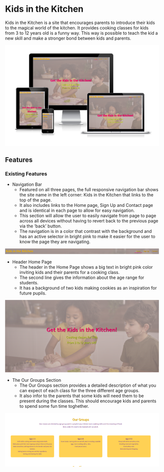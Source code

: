 # Kids in the Kitchen

Kids in the Kitchen is a site that encourages parents to introduce their kids to the magical world of the kitchen. It provides cooking classes for kids from 3 to 12 years old is a funny way. This way is possible to teach the kid a new skill and make a stronger bond between kids and parents.

![Mockup image](assets/images/mockup.PNG)

## **Features**

### **Existing Features**

* Navigation Bar
  - Featured on all three pages, the full responsive navigation bar shows the site name in the left corner: Kids in the Kitchen that links to the top of the page.
  - It also includes links to the Home page, Sign Up and Contact page and is identical in each page to allow for easy navigation.
  - This section will allow the user to easily navigate from page to page across all devices without having to revert back to the previous page via the ‘back’ button.
  - The navigation is in a color that contrast with the background and has an active selector in bright pink to make it easier for the user to know the page they are navigating.

![Navigation Bar Sample](assets/images/feature-bar.PNG)

* Header Home Page
  - The header in the Home Page shows a big text in bright pink color inviting kids and their parents for a cooking class.
  - The second line gives the information about the age range for students.
  - It has a background of two kids making cookies as an inspiration for future pupils.

![Header Home Page](assets/images/header-home.PNG)

* The Our Groups Section
  - The Our Groups section provides a detailed description of what you can expect of each class for the three different age groups.
  - It also infor to the parents that some kids will need them to be present during the classes. This should encourage kids and parents to spend some fun time toghether.

![Our Groups Section Home Page](assets/images/groups.PNG)










